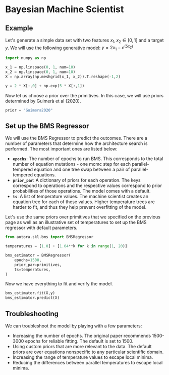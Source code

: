 # Bayesian Machine Scientist

## Example

Let's generate a simple data set with two features $x_1, x_2 \in [0, 1]$ and a target $y$. We will use the following generative model: 
$y = 2 x_1 - e^{(5 x_2)}$

```python
import numpy as np

x_1 = np.linspace(0, 1, num=10)
x_2 = np.linspace(0, 1, num=10)
X = np.array(np.meshgrid(x_1, x_2)).T.reshape(-1,2)

y = 2 * X[:,0] + np.exp(5 * X[:,1])
```

Now let us choose a prior over the primitives. In this case, we will use priors determined by Guimerà et al (2020).

```python
prior = "Guimera2020"
```

## Set up the BMS Regressor

We will use the BMS Regressor to predict the outcomes. There are a number of parameters that determine how the architecture search is performed. The most important ones are listed below:

- **`epochs`**: The number of epochs to run BMS. This corresponds to the total number of equation mutations - one mcmc step for each parallel-tempered equation and one tree swap between a pair of parallel-tempered equations.
- **`prior_par`**: A dictionary of priors for each operation. The keys correspond to operations and the respective values correspond to prior probabilities of those operations. The model comes with a default.  
- **`ts`**: A list of temperature values. The machine scientist creates an equation tree for each of these values. Higher temperature trees are harder to fit, and thus they help prevent overfitting of the model.


Let's use the same priors over primitives that we specified on the previous page as well as an illustrative set of temperatures to set up the BMS regressor with default parameters.

```python
from autora.skl.bms import BMSRegressor

temperatures = [1.0] + [1.04**k for k in range(1, 20)] 

bms_estimator = BMSRegressor(
    epochs=1500,
    prior_par=primitives,
    ts=temperatures,
)
```

Now we have everything to fit and verify the model.

```python
bms_estimator.fit(X,y)
bms_estimator.predict(X)
```

## Troubleshooting

We can troubleshoot the model by playing with a few parameters:

- Increasing the number of epochs. The original paper recommends 1500-3000 epochs for reliable fitting. The default is set to 1500.
- Using custom priors that are more relevant to the data. The default priors are over equations nonspecific to any particular scientific domain.
- Increasing the range of temperature values to escape local minima.
- Reducing the differences between parallel temperatures to escape local minima.
